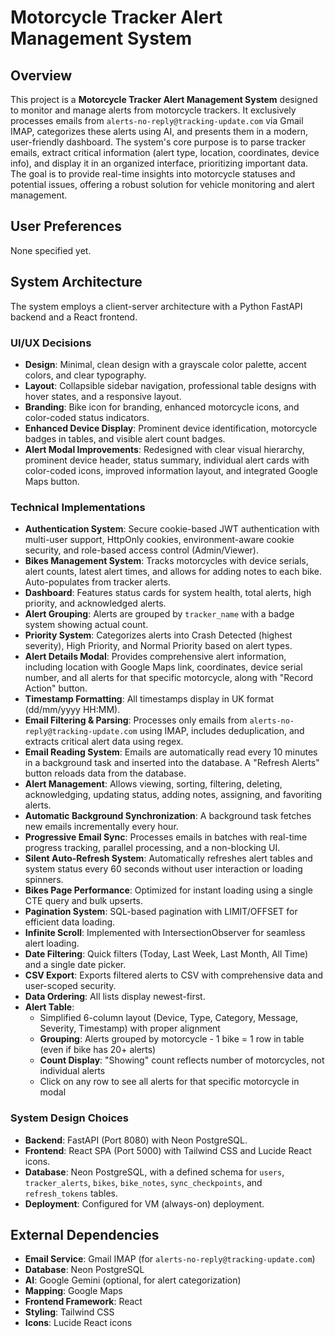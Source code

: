 # Motorcycle Tracker Alert Management System

## Overview
This project is a **Motorcycle Tracker Alert Management System** designed to monitor and manage alerts from motorcycle trackers. It exclusively processes emails from `alerts-no-reply@tracking-update.com` via Gmail IMAP, categorizes these alerts using AI, and presents them in a modern, user-friendly dashboard. The system's core purpose is to parse tracker emails, extract critical information (alert type, location, coordinates, device info), and display it in an organized interface, prioritizing important data. The goal is to provide real-time insights into motorcycle statuses and potential issues, offering a robust solution for vehicle monitoring and alert management.

## User Preferences
None specified yet.

## System Architecture
The system employs a client-server architecture with a Python FastAPI backend and a React frontend.

### UI/UX Decisions
- **Design**: Minimal, clean design with a grayscale color palette, accent colors, and clear typography.
- **Layout**: Collapsible sidebar navigation, professional table designs with hover states, and a responsive layout.
- **Branding**: Bike icon for branding, enhanced motorcycle icons, and color-coded status indicators.
- **Enhanced Device Display**: Prominent device identification, motorcycle badges in tables, and visible alert count badges.
- **Alert Modal Improvements**: Redesigned with clear visual hierarchy, prominent device header, status summary, individual alert cards with color-coded icons, improved information layout, and integrated Google Maps button.

### Technical Implementations
- **Authentication System**: Secure cookie-based JWT authentication with multi-user support, HttpOnly cookies, environment-aware cookie security, and role-based access control (Admin/Viewer).
- **Bikes Management System**: Tracks motorcycles with device serials, alert counts, latest alert times, and allows for adding notes to each bike. Auto-populates from tracker alerts.
- **Dashboard**: Features status cards for system health, total alerts, high priority, and acknowledged alerts.
- **Alert Grouping**: Alerts are grouped by `tracker_name` with a badge system showing actual count.
- **Priority System**: Categorizes alerts into Crash Detected (highest severity), High Priority, and Normal Priority based on alert types.
- **Alert Details Modal**: Provides comprehensive alert information, including location with Google Maps link, coordinates, device serial number, and all alerts for that specific motorcycle, along with "Record Action" button.
- **Timestamp Formatting**: All timestamps display in UK format (dd/mm/yyyy HH:MM).
- **Email Filtering & Parsing**: Processes only emails from `alerts-no-reply@tracking-update.com` using IMAP, includes deduplication, and extracts critical alert data using regex.
- **Email Reading System**: Emails are automatically read every 10 minutes in a background task and inserted into the database. A "Refresh Alerts" button reloads data from the database.
- **Alert Management**: Allows viewing, sorting, filtering, deleting, acknowledging, updating status, adding notes, assigning, and favoriting alerts.
- **Automatic Background Synchronization**: A background task fetches new emails incrementally every hour.
- **Progressive Email Sync**: Processes emails in batches with real-time progress tracking, parallel processing, and a non-blocking UI.
- **Silent Auto-Refresh System**: Automatically refreshes alert tables and system status every 60 seconds without user interaction or loading spinners.
- **Bikes Page Performance**: Optimized for instant loading using a single CTE query and bulk upserts.
- **Pagination System**: SQL-based pagination with LIMIT/OFFSET for efficient data loading.
- **Infinite Scroll**: Implemented with IntersectionObserver for seamless alert loading.
- **Date Filtering**: Quick filters (Today, Last Week, Last Month, All Time) and a single date picker.
- **CSV Export**: Exports filtered alerts to CSV with comprehensive data and user-scoped security.
- **Data Ordering**: All lists display newest-first.
- **Alert Table**: 
    - Simplified 6-column layout (Device, Type, Category, Message, Severity, Timestamp) with proper alignment
    - **Grouping**: Alerts grouped by motorcycle - 1 bike = 1 row in table (even if bike has 20+ alerts)
    - **Count Display**: "Showing" count reflects number of motorcycles, not individual alerts
    - Click on any row to see all alerts for that specific motorcycle in modal

### System Design Choices
- **Backend**: FastAPI (Port 8080) with Neon PostgreSQL.
- **Frontend**: React SPA (Port 5000) with Tailwind CSS and Lucide React icons.
- **Database**: Neon PostgreSQL, with a defined schema for `users`, `tracker_alerts`, `bikes`, `bike_notes`, `sync_checkpoints`, and `refresh_tokens` tables.
- **Deployment**: Configured for VM (always-on) deployment.

## External Dependencies
- **Email Service**: Gmail IMAP (for `alerts-no-reply@tracking-update.com`)
- **Database**: Neon PostgreSQL
- **AI**: Google Gemini (optional, for alert categorization)
- **Mapping**: Google Maps
- **Frontend Framework**: React
- **Styling**: Tailwind CSS
- **Icons**: Lucide React icons
